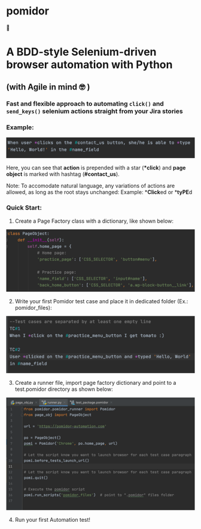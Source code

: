 # pomidor

:tomato:
# **A BDD-style Selenium-driven browser automation with Python** 
## (with Agile in mind :nerd_face: )
### Fast and flexible approach to automating `click()` and `send_keys()` selenium actions straight from your Jira stories 

### Example:
![Pomidor syntax](pomidor_1.png)

Here, you can see that __action__ is prepended with a star (__*click__) and __page object__ is marked with hashtag (**#contact_us**).

Note: To accomodate natural language, any variations of actions are allowed,
as long as the root stays unchanged: 
Example: ***Click**ed or ***tyPE**d


### Quick Start:
1. Create a Page Factory class with a dictionary, like shown below:

![Page factory](page_obj_dict.png)


2. Write your first Pomidor test case and place it in dedicated folder (Ex.: pomidor_files):

![Pomidor syntax](pomidor_file.png)


3. Create a runner file, import page factory dictionary and point to a test.pomidor directory as shown below:

![Runner file](runner_file_layout.png)


4. Run your first Automation test! 
